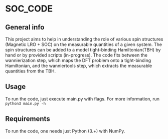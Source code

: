 # SOC_CODE 

## General info
This project aims to help in understanding the role of various spin structures (Magnetic LRO + SOC) on the measurable quantities of a given system.
The spin structures can be added to a model tight-binding Hamiltonian(TBH) by hand or by provided scripts (in-progress). 
The code fits between the wannierization step, which maps the DFT problem onto a tight-binding Hamiltonian, and the wanniertools step, which extracts the measurable
quantities from the TBH.

## Usage
To run the code, just execute main.py with flags. For more information, run 
`python3 main.py -h`

## Requirements
To run the code, one needs just Python (3.+) with NumPy.



